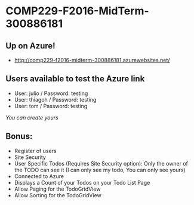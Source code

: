 # COMP229-F2016-MidTerm-300886181

## Up on Azure!
 - http://comp229-f2016-midterm-300886181.azurewebsites.net/
 
## Users available to test the Azure link
 - User: julio / Password: testing
 - User: thiagoh / Password: testing
 - User: tom / Password: testing

*You can create yours*

## Bonus:
 - Register of users
 - Site Security
 - User	Specific	Todos	(Requires	Site	Security	option): Only the owner of the TODO can see it (I can only see my todo, You can only see yours)
 - Connected to Azure
 - Displays	a Count of	your	Todos	on	your	Todo	List	Page
 - Allow	Paging for	the	TodoGridView
 - Allow	Sorting for	the	TodoGridView
 
